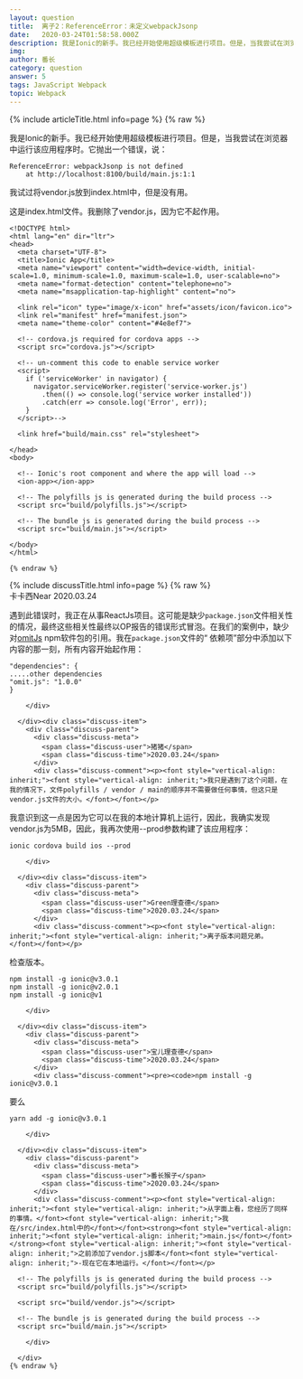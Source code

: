 ```yaml
---
layout: question
title:  离子2：ReferenceError：未定义webpackJsonp
date:   2020-03-24T01:58:58.000Z
description: 我是Ionic的新手。我已经开始使用超级模板进行项目。但是，当我尝试在浏览器中运行该应用程序时。它抛出一个错误，说：ReferenceError  w...
img: 
author: 番长
category: question
answer: 5
tags: JavaScript Webpack
topic: Webpack
---
```

<div class="article-root">
  <div class="article">
    {% include articleTitle.html info=page %}
    {% raw %}
    <div class="article-content"><p><font style="vertical-align: inherit;"><font style="vertical-align: inherit;">我是Ionic的新手。</font><font style="vertical-align: inherit;">我已经开始使用超级模板进行项目。</font><font style="vertical-align: inherit;">但是，当我尝试在浏览器中运行该应用程序时。</font><font style="vertical-align: inherit;">它抛出一个错误，说：</font></font></p>

<pre><code>ReferenceError: webpackJsonp is not defined<font></font>
    at http://localhost:8100/build/main.js:1:1<font></font>
</code></pre>

<p><font style="vertical-align: inherit;"><font style="vertical-align: inherit;">我试过将vendor.js放到index.html中，但是没有用。</font></font></p>

<p><font style="vertical-align: inherit;"><font style="vertical-align: inherit;">这是index.html文件。</font><font style="vertical-align: inherit;">我删除了vendor.js，因为它不起作用。</font></font></p>

<pre><code>&lt;!DOCTYPE html&gt;<font></font>
&lt;html lang="en" dir="ltr"&gt;<font></font>
&lt;head&gt;<font></font>
  &lt;meta charset="UTF-8"&gt;<font></font>
  &lt;title&gt;Ionic App&lt;/title&gt;<font></font>
  &lt;meta name="viewport" content="width=device-width, initial-scale=1.0, minimum-scale=1.0, maximum-scale=1.0, user-scalable=no"&gt;<font></font>
  &lt;meta name="format-detection" content="telephone=no"&gt;<font></font>
  &lt;meta name="msapplication-tap-highlight" content="no"&gt;<font></font>
<font></font>
  &lt;link rel="icon" type="image/x-icon" href="assets/icon/favicon.ico"&gt;<font></font>
  &lt;link rel="manifest" href="manifest.json"&gt;<font></font>
  &lt;meta name="theme-color" content="#4e8ef7"&gt;<font></font>
<font></font>
  &lt;!-- cordova.js required for cordova apps --&gt;<font></font>
  &lt;script src="cordova.js"&gt;&lt;/script&gt;<font></font>
<font></font>
  &lt;!-- un-comment this code to enable service worker<font></font>
  &lt;script&gt;<font></font>
    if ('serviceWorker' in navigator) {<font></font>
      navigator.serviceWorker.register('service-worker.js')<font></font>
        .then(() =&gt; console.log('service worker installed'))<font></font>
        .catch(err =&gt; console.log('Error', err));<font></font>
    }<font></font>
  &lt;/script&gt;--&gt;<font></font>
<font></font>
  &lt;link href="build/main.css" rel="stylesheet"&gt;<font></font>
<font></font>
&lt;/head&gt;<font></font>
&lt;body&gt;<font></font>
<font></font>
  &lt;!-- Ionic's root component and where the app will load --&gt;<font></font>
  &lt;ion-app&gt;&lt;/ion-app&gt;<font></font>
<font></font>
  &lt;!-- The polyfills js is generated during the build process --&gt;<font></font>
  &lt;script src="build/polyfills.js"&gt;&lt;/script&gt;<font></font>
<font></font>
  &lt;!-- The bundle js is generated during the build process --&gt;<font></font>
  &lt;script src="build/main.js"&gt;&lt;/script&gt;<font></font>
<font></font>
&lt;/body&gt;<font></font>
&lt;/html&gt;<font></font>
</code></pre></div>
    {% endraw %}
  </div>

  <div class="discuss-wrapper">
    {% include discussTitle.html info=page %}
    {% raw %}
    <div class="discuss-item">
        <div class="discuss-parent">
          <div class="discuss-meta">
            <span class="discuss-user">卡卡西Near</span>
            <span class="discuss-time">2020.03.24</span>
          </div>
          <div class="discuss-comment"><p><font style="vertical-align: inherit;"><font style="vertical-align: inherit;">遇到此错误时，我正在从事ReactJs项目。</font><font style="vertical-align: inherit;">这可能是缺少</font></font><code>package.json</code><font style="vertical-align: inherit;"><font style="vertical-align: inherit;">文件</font><font style="vertical-align: inherit;">相关性的情况</font><font style="vertical-align: inherit;">，最终这些相关性最终以OP报告的错误形式冒泡。</font><font style="vertical-align: inherit;">在我们的案例中</font><font style="vertical-align: inherit;">，缺少</font><font style="vertical-align: inherit;">对</font></font><a href="https://www.npmjs.com/package/omit" rel="nofollow noreferrer"><font style="vertical-align: inherit;"><font style="vertical-align: inherit;">omitJs</font></font></a><font style="vertical-align: inherit;"><font style="vertical-align: inherit;"> npm软件包</font><font style="vertical-align: inherit;">的引用</font><font style="vertical-align: inherit;">。</font><font style="vertical-align: inherit;">我在</font></font><code>package.json</code><font style="vertical-align: inherit;"><font style="vertical-align: inherit;">文件的“ </font><font style="vertical-align: inherit;">依赖项”部分中添加以下内容的那一刻</font><font style="vertical-align: inherit;">，所有内容开始起作用：</font></font></p>

<pre><code>"dependencies": {<font></font>
.....other dependencies<font></font>
"omit.js": "1.0.0"<font></font>
}<font></font>
</code></pre></div>
        </div>
        
      </div><div class="discuss-item">
        <div class="discuss-parent">
          <div class="discuss-meta">
            <span class="discuss-user">猪猪</span>
            <span class="discuss-time">2020.03.24</span>
          </div>
          <div class="discuss-comment"><p><font style="vertical-align: inherit;"><font style="vertical-align: inherit;">我只是遇到了这个问题，在我的情况下，文件polyfills / vendor / main的顺序并不需要做任何事情，但这只是vendor.js文件的大小。</font></font></p>

<p><font style="vertical-align: inherit;"><font style="vertical-align: inherit;">我意识到这一点是因为它可以在我的本地计算机上运行，​​因此，我确实发现vendor.js为5MB，因此，我再次使用--prod参数构建了该应用程序：</font></font></p>

<pre><code>ionic cordova build ios --prod
</code></pre></div>
        </div>
        
      </div><div class="discuss-item">
        <div class="discuss-parent">
          <div class="discuss-meta">
            <span class="discuss-user">Green理查德</span>
            <span class="discuss-time">2020.03.24</span>
          </div>
          <div class="discuss-comment"><p><font style="vertical-align: inherit;"><font style="vertical-align: inherit;">离子版本问题兄弟。</font></font></p>

<p><font style="vertical-align: inherit;"><font style="vertical-align: inherit;">检查版本。</font></font></p>

<pre><code>npm install -g ionic@v3.0.1<font></font>
npm install -g ionic@v2.0.1<font></font>
npm install -g ionic@v1<font></font>
</code></pre></div>
        </div>
        
      </div><div class="discuss-item">
        <div class="discuss-parent">
          <div class="discuss-meta">
            <span class="discuss-user">宝儿理查德</span>
            <span class="discuss-time">2020.03.24</span>
          </div>
          <div class="discuss-comment"><pre><code>npm install -g ionic@v3.0.1
</code></pre>

<p><font style="vertical-align: inherit;"><font style="vertical-align: inherit;">要么 </font></font></p>

<pre><code>yarn add -g ionic@v3.0.1
</code></pre></div>
        </div>
        
      </div><div class="discuss-item">
        <div class="discuss-parent">
          <div class="discuss-meta">
            <span class="discuss-user">番长猴子</span>
            <span class="discuss-time">2020.03.24</span>
          </div>
          <div class="discuss-comment"><p><font style="vertical-align: inherit;"><font style="vertical-align: inherit;">从字面上看，您经历了同样的事情。</font><font style="vertical-align: inherit;">我在/src/index.html中的</font></font><strong><font style="vertical-align: inherit;"><font style="vertical-align: inherit;">main.js</font></font></strong><font style="vertical-align: inherit;"><font style="vertical-align: inherit;">之前添加了vendor.js脚本</font><font style="vertical-align: inherit;">-现在它在本地运行。</font></font></p>

<pre><code>  &lt;!-- The polyfills js is generated during the build process --&gt;<font></font>
  &lt;script src="build/polyfills.js"&gt;&lt;/script&gt;<font></font>
<font></font>
  &lt;script src="build/vendor.js"&gt;&lt;/script&gt;<font></font>
<font></font>
  &lt;!-- The bundle js is generated during the build process --&gt;<font></font>
  &lt;script src="build/main.js"&gt;&lt;/script&gt;<font></font>
</code></pre></div>
        </div>
        
      </div>
    {% endraw %}
  </div>
<div>
